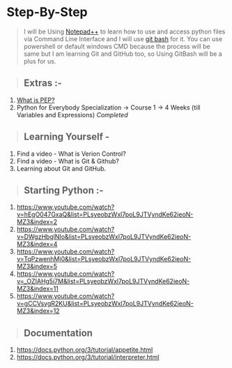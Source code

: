 # Step-By-Step
> I will be Using [Notepad++](https://notepad-plus-plus.org/downloads/) to learn how to use and access python files via Command Line Interface and I will use [git bash](https://git-scm.com/downloads)
> for it. You can use powershell or default windows CMD because the process will be same but I am learning Git and GitHub too, so Using GitBash will be a plus for us.

> ## Extras :-
1. [What is PEP?](https://www.youtube.com/watch?v=Hwckt4J96dI&list=PLP8GkvaIxJP2S_Hw17QNgGDEHu0sTzbR7&index=2)
2. Python for Everybody Specialization -> Course 1 -> 4 Weeks (till Variables and Expressions) *Completed*

> ## Learning Yourself -
1. Find a video - What is Verion Control? 
2. Find a video - What is Git & Github?
3. Learning about Git and GitHub.

> ## Starting Python :-
1. https://www.youtube.com/watch?v=hEgO047GxaQ&list=PLsyeobzWxl7poL9JTVyndKe62ieoN-MZ3&index=2
2. https://www.youtube.com/watch?v=DWgzHbglNIo&list=PLsyeobzWxl7poL9JTVyndKe62ieoN-MZ3&index=4
3. https://www.youtube.com/watch?v=TqPzwenhMj0&list=PLsyeobzWxl7poL9JTVyndKe62ieoN-MZ3&index=5
4. https://www.youtube.com/watch?v=_OZIAHg5i7M&list=PLsyeobzWxl7poL9JTVyndKe62ieoN-MZ3&index=11
5. https://www.youtube.com/watch?v=gCCVsvgR2KU&list=PLsyeobzWxl7poL9JTVyndKe62ieoN-MZ3&index=12

> ## Documentation
1. https://docs.python.org/3/tutorial/appetite.html
2. https://docs.python.org/3/tutorial/interpreter.html
